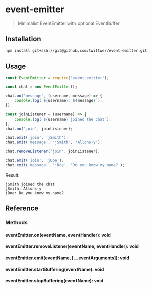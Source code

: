 # event-emitter

> Minimalist EventEmitter with optional EventBuffer

## Installation

`npm install git+ssh://git@github.com:twittwer/event-emitter.git`

## Usage

```javascript
const EventEmitter = require('event-emitter');

const chat = new EventEmitter();

chat.on('message', (username, message) => {
    console.log(`${username}: ${message}`);
});

const joinListener = (username) => {
    console.log(`${username} joined the chat`);
};
chat.on('join', joinListener);

chat.emit('join', 'jSmith');
chat.emit('message', 'jSmith', 'Allons-y');

chat.removeListener('join', joinListener);

chat.emit('join', 'jDoe');
chat.emit('message', 'jDoe', 'Do you know my name?');
```

Result:

```text
jSmith joined the chat 
jSmith: Allons-y 
jDoe: Do you know my name?
```

## Reference

### Methods

#### eventEmitter.on(eventName, eventHandler): void

#### eventEmitter.removeListener(eventName, eventHandler): void

#### eventEmitter.emit(eventName, [...eventArguments]): void

#### eventEmitter.startBuffering(eventName): void

#### eventEmitter.stopBuffering(eventName): void
